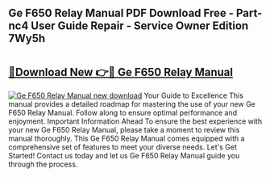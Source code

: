 ## Ge F650 Relay Manual PDF Download Free - Part-nc4 User Guide Repair - Service Owner Edition 7Wy5h

# <h2><a href="http://cf21130.oget.top/?id=Ge+F650+Relay+Manual">🔗Download New 👉🔴 Ge F650 Relay Manual</a></h2>

[![Ge F650 Relay Manual new download](https://i.imgur.com/5g1atiW.png)](http://cf21130.oget.top/?id=Ge+F650+Relay+Manual)
Your Guide to Excellence This manual provides a detailed roadmap for mastering the use of your new Ge F650 Relay Manual. Follow along to ensure optimal performance and enjoyment. Important Information Ahead To ensure the best experience with your new Ge F650 Relay Manual, please take a moment to review this manual thoroughly. This Ge F650 Relay Manual comes equipped with a comprehensive set of features to meet your diverse needs. Let's Get Started! Contact us today and let us Ge F650 Relay Manual guide you through the process.
